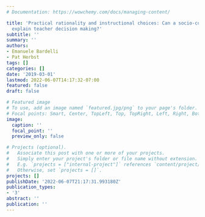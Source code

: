 ```yaml
---
# Documentation: https://wowchemy.com/docs/managing-content/

title: 'Practical rationality and instructional choices: Can a socio-cultural framework
  explain teacher decision making?'
subtitle: ''
summary: ''
authors:
- Emanuele Bardelli
- Pat Herbst
tags: []
categories: []
date: '2019-03-01'
lastmod: 2022-06-07T14:17:32-07:00
featured: false
draft: false

# Featured image
# To use, add an image named `featured.jpg/png` to your page's folder.
# Focal points: Smart, Center, TopLeft, Top, TopRight, Left, Right, BottomLeft, Bottom, BottomRight.
image:
  caption: ''
  focal_point: ''
  preview_only: false

# Projects (optional).
#   Associate this post with one or more of your projects.
#   Simply enter your project's folder or file name without extension.
#   E.g. `projects = ["internal-project"]` references `content/project/deep-learning/index.md`.
#   Otherwise, set `projects = []`.
projects: []
publishDate: '2022-06-07T21:17:31.993180Z'
publication_types:
- '3'
abstract: ''
publication: ''
---
```

